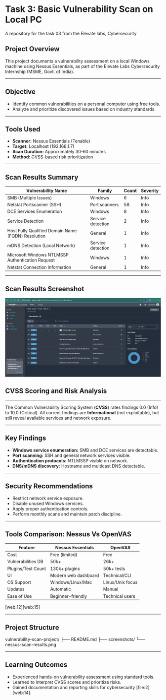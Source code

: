 # Task 3: Basic Vulnerability Scan on Local PC

A repository for the task 03 from the Elevate labs, Cybersecurity

## Project Overview

This project documents a vulnerability assessment on a local Windows machine using Nessus Essentials, as part of the Elevate Labs Cybersecurity Internship (MSME, Govt. of India).

---

## Objective

- Identify common vulnerabilities on a personal computer using free tools.
- Analyze and prioritize discovered issues based on industry standards.

---

## Tools Used

- **Scanner:** Nessus Essentials (Tenable)
- **Target:** Localhost (192.168.1.7)
- **Scan Duration:** Approximately 30-60 minutes
- **Method:** CVSS-based risk prioritization

---

## Scan Results Summary

| Vulnerability Name                                      | Family                | Count | Severity |
| ------------------------------------------------------- | --------------------- | ----- | -------- |
| SMB (Multiple Issues)                                   | Windows               | 6     | Info     |
| Netstat Portscanner (SSH)                               | Port scanners         | 58    | Info     |
| DCE Services Enumeration                                | Windows               | 8     | Info     |
| Service Detection                                       | Service detection     | 2     | Info     |
| Host Fully Qualified Domain Name (FQDN) Resolution      | General               | 1     | Info     |
| mDNS Detection (Local Network)                          | Service detection     | 1     | Info     |
| Microsoft Windows NTLMSSP Authentication Request        | Windows               | 1     | Info     |
| Netstat Connection Information                          | General               | 1     | Info     |

---

## Scan Results Screenshot

![Nessus Scan Results](screenshots/nessus-scan.png)

## CVSS Scoring and Risk Analysis

---

The Common Vulnerability Scoring System (**CVSS**) rates findings 0.0 (Info) to 10.0 (Critical). All current findings are **Informational** (not exploitable), but still reveal available services and network exposure.

---

## Key Findings

- **Windows service enumeration:** SMB and DCE services are detectable.
- **Port scanning:** SSH and general network services visible.
- **Authentication protocols:** NTLMSSP visible on network.
- **DNS/mDNS discovery:** Hostname and multicast DNS detectable.

---

## Security Recommendations

- Restrict network service exposure.
- Disable unused Windows services.
- Apply proper authentication controls.
- Perform monthly scans and maintain patch discipline.

---

## Tools Comparison: Nessus Vs OpenVAS

| Feature               | Nessus Essentials     | OpenVAS             |
|---------------------- | -------------------- | ------------------- |
| Cost                  | Free (limited)       | Free                |
| Vulnerabilities DB    | 50k+                 | 26k+                |
| Plugins/Test Count    | 130k+ plugins        | 50k+ tests          |
| UI                    | Modern web dashboard | Technical/CLI       |
| OS Support            | Windows/Linux/Mac    | Linux/Unix focus    |
| Updates               | Automatic            | Manual              |
| Ease of Use           | Beginner-friendly    | Technical users     |

[web:12][web:15]

---

## Project Structure

vulnerability-scan-project/
├── README.md
├── screenshots/
 └── nessus-scan-results.png


---

## Learning Outcomes

- Experienced hands-on vulnerability assessment using standard tools.
- Learned to interpret CVSS scores and prioritize risks.
- Gained documentation and reporting skills for cybersecurity [file:2][web:14].
